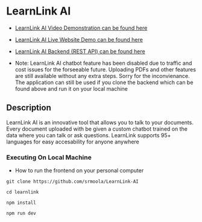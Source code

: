 # LearnLink AI

- <a target = "_blank" href="https://www.youtube.com/watch?v=zHlUo1YgZFQ">LearnLink AI Video Demonstration can be found here</a>
- <a target = "_blank" href="https://learnlinkai.vercel.app/">LearnLink AI Live Website Demo can be found here</a>
- <a target = "_blank" href="https://github.com/srmoola/LearnLink-Rest-API">LearnLink AI Backend (REST API) can be found here</a>

- Note: LearnLink AI chatbot feature has been disabled due to traffic and cost issues for the forseeable future. Uploading PDFs and other features are still available without any extra steps. Sorry for the inconvienance. The application can still be used if you clone the backend which can be found above and run it on your local machine

## Description

LearnLink AI is an innovative tool that allows you to talk to your documents. Every document uploaded with be given a custom chatbot trained on the data where you can talk or ask questions. LearnLink supports 95+ languages for easy accesability for anyone anywhere

### Executing On Local Machine

- How to run the frontend on your personal computer

```
git clone https://github.com/srmoola/LearnLink-AI
```

```
cd learnlink
```

```
npm install
```

```
npm run dev
```
